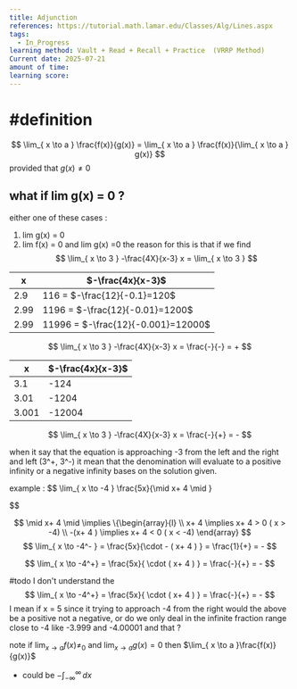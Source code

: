 ```yaml
---
title: Adjunction
references: https://tutorial.math.lamar.edu/Classes/Alg/Lines.aspx
tags:
  - In_Progress
learning method: Vault + Read + Recall + Practice  (VRRP Method)
Current date: 2025-07-21
amount of time: 
learning score:
---
```

# #definition  

$$
\lim_{  x  \to  a }   \frac{f(x)}{g(x)}  = \lim_{ x \to a }   \frac{f(x)}{\lim_{ x \to a } g(x)} 
$$
provided  that $g(x)\neq 0$ 

## what if lim g(x)  = 0 ?  
either one of these cases : 
1.   lim g(x) = 0  
2. lim f(x)  = 0 and lim g(x)  =0 
the reason for this is that if we find
$$
\lim_{ x \to 3 } -\frac{4X}{x-3}  x =  \lim_{ x  \to 3 }  
$$


| x    | $-\frac{4x}{x-3}$                    |
| ---- | ------------------------------------ |
| 2.9  | 116  =   $-\frac{12}{-0.1}=120$      |
| 2.99 | 1196 =   $-\frac{12}{-0.01}=1200$    |
| 2.99 | 11996 =   $-\frac{12}{-0.001}=12000$ |
$$
\lim_{ x \to 3 } -\frac{4X}{x-3}  x = \frac{-}{-}   =  + 
$$


| x     | $-\frac{4x}{x-3}$ |
| ----- | ----------------- |
| 3.1   | -124              |
| 3.01  | -1204             |
| 3.001 | -12004            |
$$
\lim_{ x \to 3 } -\frac{4X}{x-3}  x = \frac{-}{+}   =  - 
$$


when  it say that the equation is approaching -3  from the left and the right and left (3^+, 3^-) it mean that the denomination will evaluate to a positive infinity or a negative infinity bases on the solution given. 


example : 
$$
 \lim_{ x \to -4 }  \frac{5x}{\mid x+ 4 \mid }  
 
$$

$$
\mid  x+ 4  \mid  \implies  \{\begin{array}{l} \\
x+ 4  \implies   x+ 4 > 0 ( x > -4) \\
-(x+ 4 )  \implies  x+ 4 < 0 ( x < -4) 
\end{array}
$$
$$
\lim_{ x \to -4^- }   = \frac{5x}{\cdot - ( x+ 4 ) }   =  \frac{1}{+}  =  - 
$$

$$
\lim_{ x \to -4^+}   = \frac{5x}{ \cdot ( x+ 4 ) }   =  \frac{-}{+}  =  - 
$$


#todo 
I don't understand the 
$$
\lim_{ x \to -4^+}   = \frac{5x}{ \cdot ( x+ 4 ) }   =  \frac{-}{+}  =  - 
$$
 I mean if x =  5 since it trying to approach  -4 from the right would the above be a positive not a negative, or do we only deal in the infinite fraction range close to -4 like -3.999 and -4.00001 and that ?  

note if $\lim_{ x \to a }f(x) \neq_{0}$ and $\lim_{ x \to a }g(x)=0$ then  $\lim_{ x \to a }\frac{f(x)}{g(x)}$ 
- could be $-\int_{-\infty}^{\infty}  \, dx$